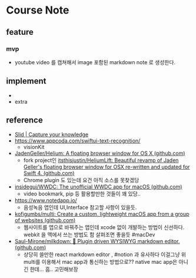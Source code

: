 # Course Note
## feature
### mvp
- youtube video 를 캡쳐해서 image 포함된 markdown note 로 생성한다. 

## implement
-
- extra

## reference 
- [Slid | Capture your knowledge](https://slid.cc/) 
- https://www.appcoda.com/swiftui-text-recognition/
   - visionKit 
- [JadenGeller/Helium: A floating browser window for OS X (github.com)](https://github.com/JadenGeller/Helium)
   - fork project인 [itsthisjustin/HeliumLift: Beautiful revamp of Jaden Geller's floating browser window for OSX re-written and updated for Swift 4. (github.com)](https://github.com/itsthisjustin/HeliumLift)
   - Chrome plugin 도 있는데 요건 아직 소스를 못찾겠당
- [insidegui/WWDC: The unofficial WWDC app for macOS (github.com)](https://github.com/insidegui/WWDC)
    - video bookmark, pip 등 활용할만한 것들이 꽤 있당.. 
 - https://www.notedapp.io/
	 - 음성녹음 앱인데 UI,Interface 참고할 사항이 있을듯. 
 - [kofigumbs/multi: Create a custom, lightweight macOS app from a group of websites (github.com)](https://github.com/kofigumbs/multi)
     - 웹사이트를 앱으로 바꿔주는 앱인데 xcode 없이 개발하는 방법이 신선하다. webkit 을 맥에서 쓰는 방법도 함 살펴조면 좋을듯 #macDev 
 - [Saul-Mirone/milkdown: 🍼 Plugin driven WYSIWYG markdown editor. (github.com)](https://github.com/saul-mirone/milkdown/)
     - 상당히 쓸만한 react markdown editor , #notion 과 유사하다 이걸그냥 위 multi를 이용해서 mac app과 통신하는 방법으로?? native mac app은 아니긴 한데... 흠.. 고민해보장